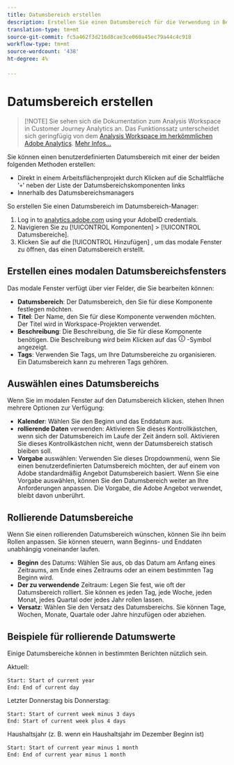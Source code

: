 ```yaml
---
title: Datumsbereich erstellen
description: Erstellen Sie einen Datumsbereich für die Verwendung in Berichte.
translation-type: tm+mt
source-git-commit: fc5a462f3d216d8cae3ce060a45ec79a44c4c918
workflow-type: tm+mt
source-wordcount: '438'
ht-degree: 4%

---
```



# Datumsbereich erstellen

>[!NOTE] Sie sehen sich die Dokumentation zum Analysis Workspace in Customer Journey Analytics an. Das Funktionssatz unterscheidet sich geringfügig von dem [Analysis Workspace im herkömmlichen Adobe Analytics](https://docs.adobe.com/content/help/de-DE/analytics/analyze/analysis-workspace/home.html). [Mehr Infos...](/help/getting-started/cja-aa.md)

Sie können einen benutzerdefinierten Datumsbereich mit einer der beiden folgenden Methoden erstellen:

* Direkt in einem Arbeitsflächenprojekt durch Klicken auf die Schaltfläche &#39;`+`&#39; neben der Liste der Datumsbereichskomponenten links
* Innerhalb des Datumsbereichsmanagers

So erstellen Sie einen Datumsbereich im Datumsbereich-Manager:

1. Log in to [analytics.adobe.com](https://analytics.adobe.com) using your AdobeID credentials.
1. Navigieren Sie zu [!UICONTROL Komponenten] > [!UICONTROL Datumsbereiche].
1. Klicken Sie auf die [!UICONTROL Hinzufügen] , um das modale Fenster zu öffnen, das einen Datumsbereich erstellt.

## Erstellen eines modalen Datumsbereichsfensters

Das modale Fenster verfügt über vier Felder, die Sie bearbeiten können:

* **Datumsbereich**: Der Datumsbereich, den Sie für diese Komponente festlegen möchten.
* **Titel**: Der Name, den Sie für diese Komponente verwenden möchten. Der Titel wird in Workspace-Projekten verwendet.
* **Beschreibung**: Die Beschreibung, die Sie für diese Komponente benötigen. Die Beschreibung wird beim Klicken auf das ![i](../assets/i.png) -Symbol angezeigt.
* **Tags**: Verwenden Sie Tags, um Ihre Datumsbereiche zu organisieren. Ein Datumsbereich kann zu mehreren Tags gehören.

## Auswählen eines Datumsbereichs

Wenn Sie im modalen Fenster auf den Datumsbereich klicken, stehen Ihnen mehrere Optionen zur Verfügung:

* **Kalender**: Wählen Sie den Beginn und das Enddatum aus.
* **rollierende Daten** verwenden: Aktivieren Sie dieses Kontrollkästchen, wenn sich der Datumsbereich im Laufe der Zeit ändern soll. Aktivieren Sie dieses Kontrollkästchen nicht, wenn der Datumsbereich statisch bleiben soll.
* **Vorgabe** auswählen: Verwenden Sie dieses Dropdownmenü, wenn Sie einen benutzerdefinierten Datumsbereich möchten, der auf einem von Adobe standardmäßig Angebot Datumsbereich basiert. Wenn Sie eine Vorgabe auswählen, können Sie den Datumsbereich weiter an Ihre Anforderungen anpassen. Die Vorgabe, die Adobe Angebot verwendet, bleibt davon unberührt.

## Rollierende Datumsbereiche

Wenn Sie einen rollierenden Datumsbereich wünschen, können Sie ihn beim Rollen anpassen. Sie können steuern, wann Beginns- und Enddaten unabhängig voneinander laufen.

* **Beginn** des Datums: Wählen Sie aus, ob das Datum am Anfang eines Zeitraums, am Ende eines Zeitraums oder an einem bestimmten Tag Beginn wird.
* **Der zu verwendende** Zeitraum: Legen Sie fest, wie oft der Datumsbereich rolliert. Sie können es jeden Tag, jede Woche, jeden Monat, jedes Quartal oder jedes Jahr rollen lassen.
* **Versatz**: Wählen Sie den Versatz des Datumsbereichs. Sie können Tage, Wochen, Monate, Quartale oder Jahre hinzufügen oder abziehen.

## Beispiele für rollierende Datumswerte

Einige Datumsbereiche können in bestimmten Berichten nützlich sein.

Aktuell:

```text
Start: Start of current year
End: End of current day
```

Letzter Donnerstag bis Donnerstag:

```text
Start: Start of current week minus 3 days
End: Start of current week plus 4 days
```

Haushaltsjahr (z. B. wenn ein Haushaltsjahr im Dezember Beginn ist)

```text
Start: Start of current year minus 1 month
End: End of current year minus 1 month
```
